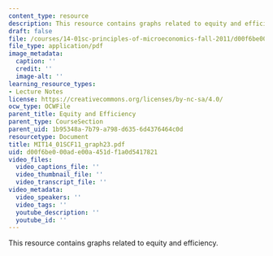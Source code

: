 ```yaml
---
content_type: resource
description: This resource contains graphs related to equity and efficiency.
draft: false
file: /courses/14-01sc-principles-of-microeconomics-fall-2011/d00f6be000ade00a451df1a0d5417821_MIT14_01SCF11_graph23.pdf
file_type: application/pdf
image_metadata:
  caption: ''
  credit: ''
  image-alt: ''
learning_resource_types:
- Lecture Notes
license: https://creativecommons.org/licenses/by-nc-sa/4.0/
ocw_type: OCWFile
parent_title: Equity and Efficiency
parent_type: CourseSection
parent_uid: 1b95348a-7b79-a798-d635-6d4376464c0d
resourcetype: Document
title: MIT14_01SCF11_graph23.pdf
uid: d00f6be0-00ad-e00a-451d-f1a0d5417821
video_files:
  video_captions_file: ''
  video_thumbnail_file: ''
  video_transcript_file: ''
video_metadata:
  video_speakers: ''
  video_tags: ''
  youtube_description: ''
  youtube_id: ''
---
```

This resource contains graphs related to equity and efficiency.